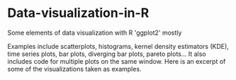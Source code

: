 # Data-visualization-in-R
Some elements of data visualization with R 'ggplot2' mostly

Examples include scatterplots, histograms, kernel density estimators (KDE), time series plots, bar plots, diverging bar plots, pareto plots...
It also includes code for multiple plots on the same window. Here is an excerpt of some of the visualizations taken as examples.
